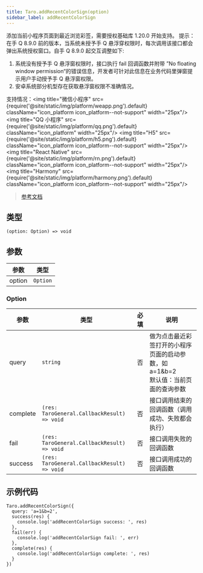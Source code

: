 ```yaml
---
title: Taro.addRecentColorSign(option)
sidebar_label: addRecentColorSign
---
```


添加当前小程序页面到最近浏览彩签，需要授权基础库 1.20.0 开始支持。
提示：在手 Q 8.9.0 前的版本，当系统未授予手 Q 悬浮穿权限时，每次调用该接口都会弹出系统授权窗口。自手 Q 8.9.0 起交互调整如下:
  1. 系统没有授予手 Q 悬浮窗权限时，接口执行 fail 回调函数并附带 ”No floating window permission“的错误信息，开发者可针对此信息在业务代码里弹窗提示用户手动授予手 Q 悬浮窗权限。
  2. 安卓系统部分机型存在获取悬浮窗权限不准确情况。

支持情况：<img title="微信小程序" src={require('@site/static/img/platform/weapp.png').default} className="icon_platform icon_platform--not-support" width="25px"/> <img title="QQ 小程序" src={require('@site/static/img/platform/qq.png').default} className="icon_platform" width="25px"/> <img title="H5" src={require('@site/static/img/platform/h5.png').default} className="icon_platform icon_platform--not-support" width="25px"/> <img title="React Native" src={require('@site/static/img/platform/rn.png').default} className="icon_platform icon_platform--not-support" width="25px"/> <img title="Harmony" src={require('@site/static/img/platform/harmony.png').default} className="icon_platform icon_platform--not-support" width="25px"/>

> [参考文档](https://q.qq.com/wiki/develop/miniprogram/API/open_port/port_addColorSign.html#qq-addrecentcolorsign)

## 类型

```tsx
(option: Option) => void
```

## 参数

| 参数 | 类型 |
| --- | --- |
| option | `Option` |

### Option

| 参数 | 类型 | 必填 | 说明 |
| --- | --- | :---: | --- |
| query | `string` | 否 | 做为点击最近彩签打开的小程序页面的启动参数，如 a=1&b=2<br />默认值：当前页面的查询参数 |
| complete | `(res: TaroGeneral.CallbackResult) => void` | 否 | 接口调用结束的回调函数（调用成功、失败都会执行） |
| fail | `(res: TaroGeneral.CallbackResult) => void` | 否 | 接口调用失败的回调函数 |
| success | `(res: TaroGeneral.CallbackResult) => void` | 否 | 接口调用成功的回调函数 |

## 示例代码

```tsx
Taro.addRecentColorSign({
  query: 'a=1&b=2',
  success(res) {
    console.log('addRecentColorSign success: ', res)
  },
  fail(err) {
    console.log('addRecentColorSign fail: ', err)
  },
  complete(res) {
    console.log('addRecentColorSign complete: ', res)
  }
})
```
